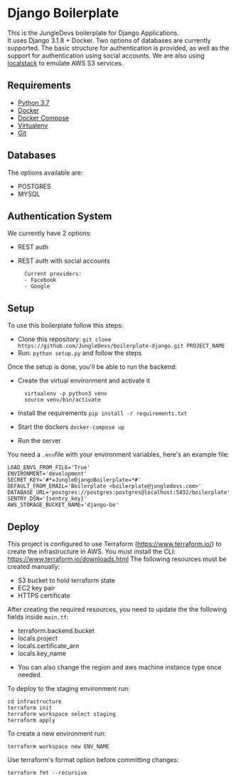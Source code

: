 # Django Boilerplate

This is the JungleDevs boilerplate for Django Applications. \
It uses Django 3.1.8 + Docker. Two options of databases are currently supported. The basic structure for authentication is provided, as well as the support for authentication using social accounts. We are also using [localstack](https://github.com/localstack/localstack) to emulate AWS S3 services.

## Requirements

- [Python 3.7](https://www.python.org)
- [Docker](https://www.docker.com)
- [Docker Compose](https://docs.docker.com/compose/)
- [Virtualenv](https://github.com/pypa/virtualenv/)
- [Git](https://git-scm.com/)

## Databases

The options available are:

- POSTGRES
- MYSQL

## Authentication System

We currently have 2 options:

- REST auth
- REST auth with social accounts

        Current providers:
        - Facebook
        - Google

## Setup

To use this boilerplate follow this steps:

- Clone this repository: `git clone https://github.com/JungleDevs/boilerplate-django.git PROJECT_NAME`
- Run: `python setup.py` and follow the steps

Once the setup is done, you'll be able to run the backend:

- Create the virtual environment and activate it

        virtualenv -p python3 venv
        source venv/bin/activate
- Install the requirements `pip install -r requirements.txt`
- Start the dockers `docker-compose up`
- Run the server

You need a `.env`file with your environment variables, here's an example file:
```
LOAD_ENVS_FROM_FILE='True'
ENVIRONMENT='development'
SECRET_KEY='#*=JungleDjangoBoilerplate=*#'
DEFAULT_FROM_EMAIL='Boilerplate <boilerplate@jungledevs.com>'
DATABASE_URL='postgres://postgres:postgres@localhost:5432/boilerplate'
SENTRY_DSN='{sentry_key}'
AWS_STORAGE_BUCKET_NAME='django-be'
```

## Deploy
This project is configured to use Terraform (https://www.terraform.io/) to create the
infrastructure in AWS. You must install the CLI: https://www.terraform.io/downloads.html
The following resources must be created manually:
- S3 bucket to hold terraform state
- EC2 key pair
- HTTPS certificate

After creating the required resources, you need to update the the following fields inside `main.tf`:
- terraform.backend.bucket
- locals.project
- locals.certificate_arn
- locals.key_name

*  You can also change the region and aws machine instance type once needed.

To deploy to the staging environment run:
```
cd infrastructure
terraform init
terraform workspace select staging
terraform apply
```

To create a new environment run:
```
terraform workspace new ENV_NAME
```

Use terraform's format option before committing changes:
```
terraform fmt --recursive
```
